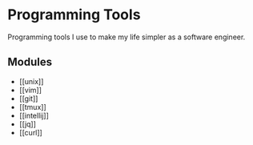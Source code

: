 Programming Tools
===

Programming tools I use to make my life simpler as a software engineer.

Modules
---

- [[unix]]
- [[vim]]
- [[git]]
- [[tmux]]
- [[intellij]]
- [[jq]]
- [[curl]]
